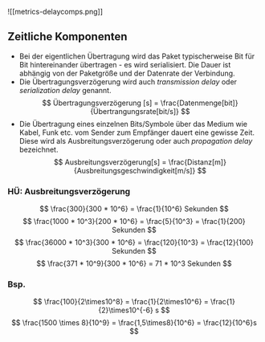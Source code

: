 ![[metrics-delaycomps.png]]
## Zeitliche Komponenten
- Bei der eigentlichen Übertragung wird das Paket typischerweise Bit für Bit hintereinander übertragen - es wird serialisiert. Die Dauer ist abhängig von der Paketgröße und der Datenrate der Verbindung. 
- Die Übertragungsverzögerung wird auch *transmission delay* oder *serialization delay* genannt.
$$
Übertragungsverzögerung [s] = \frac{Datenmenge[bit]}{Übertrangungsrate[bit/s]}
$$
- Die Übertragung eines einzelnen Bits/Symbole über das Medium wie Kabel, Funk etc. vom Sender zum Empfänger dauert eine gewisse Zeit. Diese wird als Ausbreitungsverzögerung oder auch *propagation delay* bezeichnet.
$$
Ausbreitungsverzögerung[s] = \frac{Distanz[m]}{Ausbreitungsgeschwindigkeit[m/s]}
$$
### HÜ: Ausbreitungsverzögerung
$$
\frac{300}{300 * 10^6} = \frac{1}{10^6} Sekunden
$$
$$
\frac{1000 * 10^3}{200 * 10^6} = \frac{5}{10^3} = \frac{1}{200} Sekunden
$$
$$
\frac{36000 * 10^3}{300 * 10^6} = \frac{120}{10^3} = \frac{12}{100} Sekunden
$$
$$
\frac{371 * 10^9}{300 * 10^6} = 71 * 10^3 Sekunden
$$
### Bsp.
$$
\frac{100}{2\times10^8} = \frac{1}{2\times10^6} = \frac{1}{2}\times10^{-6} s
$$
$$
\frac{1500 \times 8}{10^9} = \frac{1,5\times8}{10^6} = \frac{12}{10^6}s
$$
